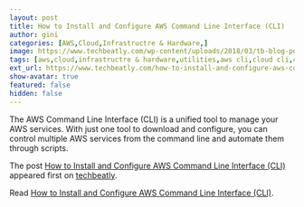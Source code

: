 ```yaml
---
layout: post
title: How to Install and Configure AWS Command Line Interface (CLI)
author: gini
categories: [AWS,Cloud,Infrastructre & Hardware,]
image: https://www.techbeatly.com/wp-content/uploads/2018/03/tb-blog-posters-aws-cli-1024x683.png
tags: [aws,cloud,infrastructre & hardware,utilities,aws cli,cloud cli,command line interface,]
ext_url: https://www.techbeatly.com/how-to-install-and-configure-aws-command-line-interface-cli/
show-avatar: true
featured: false
hidden: false
---
```


<p>The AWS Command Line Interface (CLI) is a unified tool to manage your AWS services. With just one tool to download and configure, you can control multiple AWS services from the command line and automate them through scripts.</p>
<p>The post <a href="https://www.techbeatly.com/how-to-install-and-configure-aws-command-line-interface-cli/">How to Install and Configure AWS Command Line Interface (CLI)</a> appeared first on <a href="https://www.techbeatly.com">techbeatly</a>.</p>

Read [How to Install and Configure AWS Command Line Interface (CLI)](https://www.techbeatly.com/how-to-install-and-configure-aws-command-line-interface-cli/).